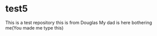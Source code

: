 # test5
This is a test repository
this is from Douglas
My dad is here bothering me(You made me type this)

